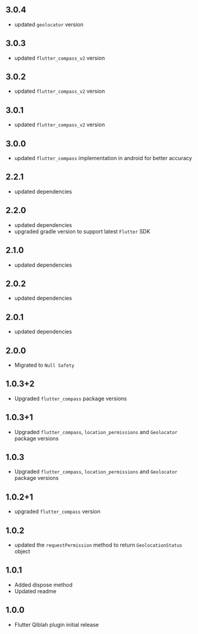 ## 3.0.4

* updated `geolocator` version

## 3.0.3

* updated `flutter_compass_v2` version

## 3.0.2

* updated `flutter_compass_v2` version


## 3.0.1

* updated `flutter_compass_v2` version

## 3.0.0

* updated `flutter_compass` implementation in android for better accuracy

## 2.2.1

* updated dependencies

## 2.2.0

* updated dependencies
* upgraded gradle version to support latest `Flutter` SDK

## 2.1.0

* updated dependencies

## 2.0.2

* updated dependencies

## 2.0.1

* updated dependencies

## 2.0.0

* Migrated to `Null Safety`

## 1.0.3+2

* Upgraded `flutter_compass` package versions

## 1.0.3+1

* Upgraded `flutter_compass`, `location_permissions` and `Geolocator` package versions

## 1.0.3

* Upgraded `flutter_compass`, `location_permissions` and `Geolocator` package versions


## 1.0.2+1

* upgraded `flutter_compass` version

## 1.0.2

* updated the `requestPermission` method to return `GeolocationStatus` object

## 1.0.1

* Added dispose method
* Updated readme

## 1.0.0

* Flutter Qiblah plugin initial release
